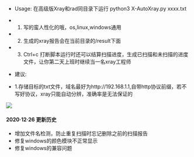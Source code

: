 * Usage: 在高级版Xray和rad同目录下运行 python3 X-AutoXray.py xxxx.txt
* 1. 写的蛮人性化的哦，os,linux,windows通用
* 2. 生成的xray报告会在当前目录的/result下面
* 3. Ctrl+c  打断脚本运行时还可以结算扫描进度，生成已扫描和未扫描的进度文件，让你第二天上班时继续当一名xray工程师

* 建议:
- 1.存储目标的txt文件，域名最好为http://192.168.1.1,自带http协议前缀，若不写好协议，xray只能自动分辨，准确率是无法保证的

![](./run.png)


#### 2020·12·26 更新历史
  * 增加文件名检测，防止重复扫描时忘记删除之前的扫描报告
  * 修复windows的颜色模块不正常显示
  * 修复windows的兼容问题
